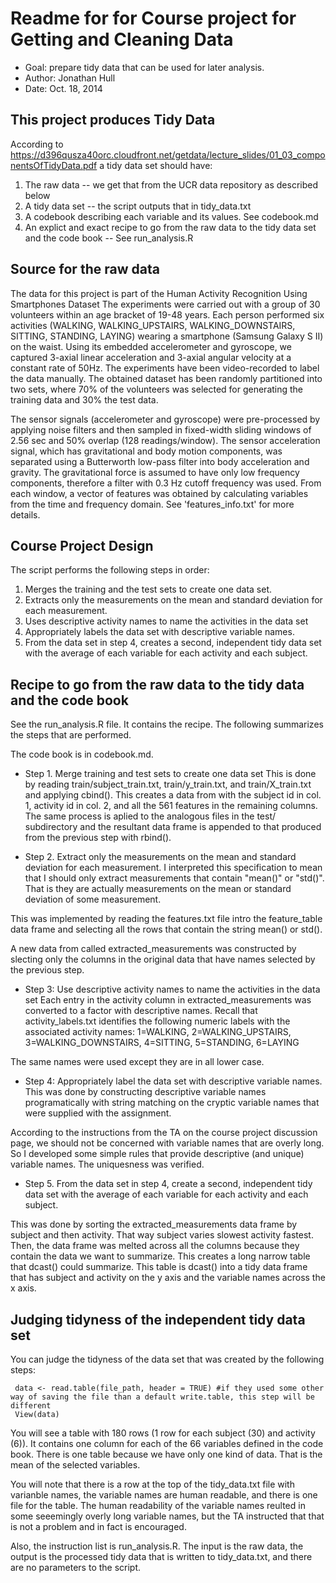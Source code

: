 # Readme for for Course project for Getting and Cleaning Data

- Goal: prepare tidy data that can be used for later analysis.
- Author:  Jonathan Hull
- Date: Oct. 18, 2014

## This project produces Tidy Data

According to https://d396qusza40orc.cloudfront.net/getdata/lecture_slides/01_03_componentsOfTidyData.pdf a tidy data set should have:

1.  The raw data -- we get that from the UCR data repository as described below
2. A tidy data set -- the script outputs that in tidy_data.txt
3.  A codebook describing each variable and its values.  See codebook.md
4.  An explict and exact recipe to go from the raw data to the tidy data set and the code book -- See run_analysis.R

## Source for the raw data

The data for this project is part of the Human Activity Recognition Using Smartphones Dataset
The experiments were carried out with a group of 30 volunteers within an age bracket of 19-48 years. Each person performed six activities (WALKING, WALKING_UPSTAIRS, WALKING_DOWNSTAIRS, SITTING, STANDING, LAYING) wearing a smartphone (Samsung Galaxy S II) on the waist. Using its embedded accelerometer and gyroscope, we captured 3-axial linear acceleration and 3-axial angular velocity at a constant rate of 50Hz. The experiments have been video-recorded to label the data manually. The obtained dataset has been randomly partitioned into two sets, where 70% of the volunteers was selected for generating the training data and 30% the test data. 

The sensor signals (accelerometer and gyroscope) were pre-processed by applying noise filters and then sampled in fixed-width sliding windows of 2.56 sec and 50% overlap (128 readings/window). The sensor acceleration signal, which has gravitational and body motion components, was separated using a Butterworth low-pass filter into body acceleration and gravity. The gravitational force is assumed to have only low frequency components, therefore a filter with 0.3 Hz cutoff frequency was used. From each window, a vector of features was obtained by calculating variables from the time and frequency domain. See 'features_info.txt' for more details. 

## Course Project Design

The  script performs the following steps in order:
1.  Merges the training and the test sets to create one data set.
2.  Extracts only the measurements on the mean and standard deviation for each measurement. 
3.  Uses descriptive activity names to name the activities in the data set
4.  Appropriately labels the data set with descriptive variable names. 
5.  From the data set in step 4, creates a second, independent tidy data set with the average of each variable for each activity and each subject.

## Recipe to go from the raw data to the tidy data and the code book

See the run_analysis.R file. It contains the recipe.  The following summarizes the steps that are performed.

The code book is in codebook.md.

- Step 1.  Merge training and test sets to create one data set
This is done by reading train/subject_train.txt, train/y_train.txt, and train/X_train.txt and applying cbind().  This creates a data from with the subject id in col. 1, activity id in col. 2, and all the 561 features in the remaining columns.  The same process is aplied to the analogous files in the test/ subdirectory and the resultant data frame is appended to that produced from the previous step with rbind().

- Step 2.  Extract only the measurements on the mean and standard deviation for each measurement.
I interpreted this specification to mean that I should only extract measurements that contain "mean()" or "std()".  That is they are actually measurements on the mean or standard deviation of some measurement.

This was implemented by reading the features.txt file intro the feature_table data frame and selecting all the rows that contain the string mean() or std().

A new data from called extracted_measurements was constructed by slecting only the columns in the original data that have names selected by the previous step.

- Step 3:  Use descriptive activity names to name the activities in the data set
Each entry in the activity column in extracted_measurements was converted to a factor with descriptive names.  Recall that activity_labels.txt identifies the following numeric labels with the associated activity names:  1=WALKING, 2=WALKING_UPSTAIRS, 3=WALKING_DOWNSTAIRS, 4=SITTING, 5=STANDING, 6=LAYING
 
The same names were used except they are in all lower case.

- Step 4:  Appropriately label the data set with descriptive variable names.
This was done by constructing descriptive variable names programatically with string matching on the cryptic variable names that were supplied with the assignment.

According to the instructions from the TA on the course project discussion page, we should not be concerned with variable names that are overly long.  So I developed some simple rules that provide descriptive (and unique) variable names.  The uniquesness was verified.

- Step 5.  From the data set in step 4, create a second, independent tidy data set with the average of each variable for each activity and each subject.

This was done by sorting the extracted_measurements data frame by subject and then activity.  That way subject varies slowest activity fastest.  Then, the data frame was melted across all the columns because they contain the data we want to summarize.  This creates a long narrow table that dcast() could summarize.  This table is dcast() into a tidy data frame that has subject and activity on the y axis and the variable names across the x axis.

## Judging tidyness of the independent tidy data set

You can judge the tidyness of the data set that was created by the following steps:
```` 
 data <- read.table(file_path, header = TRUE) #if they used some other way of saving the file than a default write.table, this step will be different
 View(data)
````

You will see a table with 180 rows (1 row for each subject (30) and activity (6)).  It contains one column for each of the 66 variables defined in the code book.  There is one table because we have only one kind of data.  That is the mean of the selected variables.

You will note that there is a row at the top of the tidy_data.txt file with varianble names, the variable names are human readable, and there is one file for the table.  The human readability of the variable names reulted in some seeemingly overly long variable names, but the TA instructed that that is not a problem and in fact is encouraged.

Also, the instruction list is run_analysis.R.  The input is the raw data, the output is the processed tidy data that is written to tidy_data.txt, and there are no parameters to the script.
